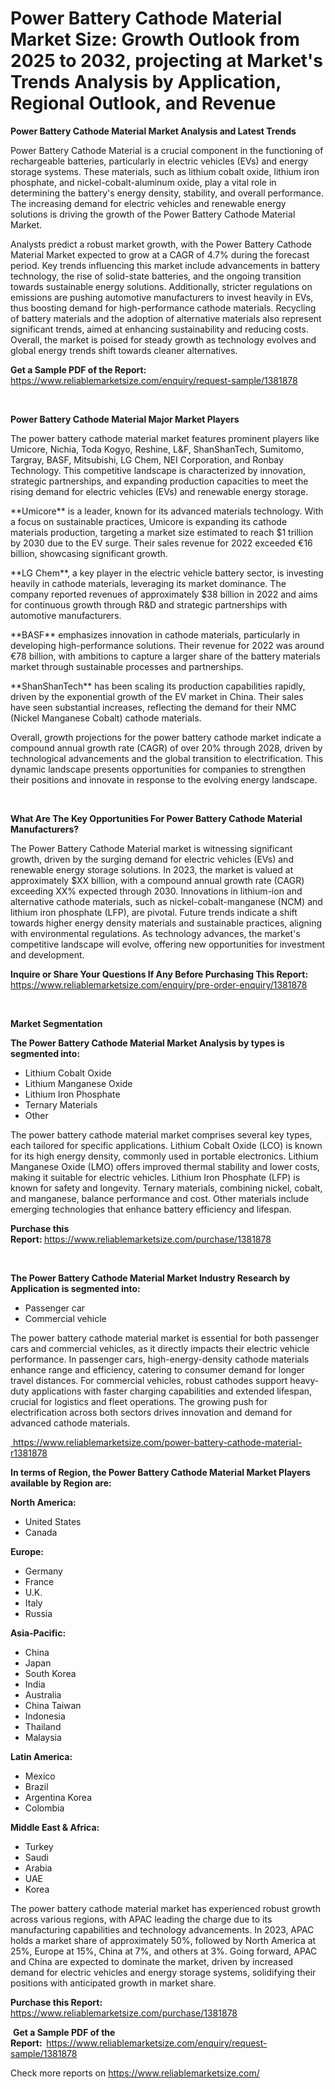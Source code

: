 <p><h1>Power Battery Cathode Material Market Size: Growth Outlook from 2025 to 2032, projecting at Market's Trends Analysis by Application, Regional Outlook, and Revenue</h1></p><p><strong>Power Battery Cathode Material Market Analysis and Latest Trends</strong></p>
<p><p>Power Battery Cathode Material is a crucial component in the functioning of rechargeable batteries, particularly in electric vehicles (EVs) and energy storage systems. These materials, such as lithium cobalt oxide, lithium iron phosphate, and nickel-cobalt-aluminum oxide, play a vital role in determining the battery's energy density, stability, and overall performance. The increasing demand for electric vehicles and renewable energy solutions is driving the growth of the Power Battery Cathode Material Market. </p><p>Analysts predict a robust market growth, with the Power Battery Cathode Material Market expected to grow at a CAGR of 4.7% during the forecast period. Key trends influencing this market include advancements in battery technology, the rise of solid-state batteries, and the ongoing transition towards sustainable energy solutions. Additionally, stricter regulations on emissions are pushing automotive manufacturers to invest heavily in EVs, thus boosting demand for high-performance cathode materials. Recycling of battery materials and the adoption of alternative materials also represent significant trends, aimed at enhancing sustainability and reducing costs. Overall, the market is poised for steady growth as technology evolves and global energy trends shift towards cleaner alternatives.</p></p>
<p><strong>Get a Sample PDF of the Report:&nbsp;</strong> <a href="https://www.reliablemarketsize.com/enquiry/request-sample/1381878?utm_campaign=2892&utm_medium=2&utm_source=Github&utm_content=ia&utm_term=02042025&utm_id=power-battery-cathode-material">https://www.reliablemarketsize.com/enquiry/request-sample/1381878</a></p>
<p>&nbsp;</p>
<p><strong>Power Battery Cathode Material Major Market Players</strong></p>
<p><p>The power battery cathode material market features prominent players like Umicore, Nichia, Toda Kogyo, Reshine, L&F, ShanShanTech, Sumitomo, Targray, BASF, Mitsubishi, LG Chem, NEI Corporation, and Ronbay Technology. This competitive landscape is characterized by innovation, strategic partnerships, and expanding production capacities to meet the rising demand for electric vehicles (EVs) and renewable energy storage.</p><p>**Umicore** is a leader, known for its advanced materials technology. With a focus on sustainable practices, Umicore is expanding its cathode materials production, targeting a market size estimated to reach $1 trillion by 2030 due to the EV surge. Their sales revenue for 2022 exceeded €16 billion, showcasing significant growth.</p><p>**LG Chem**, a key player in the electric vehicle battery sector, is investing heavily in cathode materials, leveraging its market dominance. The company reported revenues of approximately $38 billion in 2022 and aims for continuous growth through R&D and strategic partnerships with automotive manufacturers.</p><p>**BASF** emphasizes innovation in cathode materials, particularly in developing high-performance solutions. Their revenue for 2022 was around €78 billion, with ambitions to capture a larger share of the battery materials market through sustainable processes and partnerships.</p><p>**ShanShanTech** has been scaling its production capabilities rapidly, driven by the exponential growth of the EV market in China. Their sales have seen substantial increases, reflecting the demand for their NMC (Nickel Manganese Cobalt) cathode materials.</p><p>Overall, growth projections for the power battery cathode market indicate a compound annual growth rate (CAGR) of over 20% through 2028, driven by technological advancements and the global transition to electrification. This dynamic landscape presents opportunities for companies to strengthen their positions and innovate in response to the evolving energy landscape.</p></p>
<p>&nbsp;</p>
<p><strong>What Are The Key Opportunities For Power Battery Cathode Material Manufacturers?</strong></p>
<p><p>The Power Battery Cathode Material market is witnessing significant growth, driven by the surging demand for electric vehicles (EVs) and renewable energy storage solutions. In 2023, the market is valued at approximately $XX billion, with a compound annual growth rate (CAGR) exceeding XX% expected through 2030. Innovations in lithium-ion and alternative cathode materials, such as nickel-cobalt-manganese (NCM) and lithium iron phosphate (LFP), are pivotal. Future trends indicate a shift towards higher energy density materials and sustainable practices, aligning with environmental regulations. As technology advances, the market's competitive landscape will evolve, offering new opportunities for investment and development.</p></p>
<p><strong>Inquire or Share Your Questions If Any Before Purchasing This Report:</strong> <a href="https://www.reliablemarketsize.com/enquiry/pre-order-enquiry/1381878?utm_campaign=2892&utm_medium=2&utm_source=Github&utm_content=ia&utm_term=02042025&utm_id=power-battery-cathode-material">https://www.reliablemarketsize.com/enquiry/pre-order-enquiry/1381878</a></p>
<p>&nbsp;</p>
<p><strong>Market Segmentation</strong></p>
<p><strong>The Power Battery Cathode Material Market Analysis by types is segmented into:</strong></p>
<p><ul><li>Lithium Cobalt Oxide</li><li>Lithium Manganese Oxide</li><li>Lithium Iron Phosphate</li><li>Ternary Materials</li><li>Other</li></ul></p>
<p><p>The power battery cathode material market comprises several key types, each tailored for specific applications. Lithium Cobalt Oxide (LCO) is known for its high energy density, commonly used in portable electronics. Lithium Manganese Oxide (LMO) offers improved thermal stability and lower costs, making it suitable for electric vehicles. Lithium Iron Phosphate (LFP) is known for safety and longevity. Ternary materials, combining nickel, cobalt, and manganese, balance performance and cost. Other materials include emerging technologies that enhance battery efficiency and lifespan.</p></p>
<p><strong>Purchase this Report:&nbsp;</strong><a href="https://www.reliablemarketsize.com/purchase/1381878?utm_campaign=2892&utm_medium=2&utm_source=Github&utm_content=ia&utm_term=02042025&utm_id=power-battery-cathode-material">https://www.reliablemarketsize.com/purchase/1381878</a></p>
<p>&nbsp;</p>
<p><strong>The Power Battery Cathode Material Market Industry Research by Application is segmented into:</strong></p>
<p><ul><li>Passenger car</li><li>Commercial vehicle</li></ul></p>
<p><p>The power battery cathode material market is essential for both passenger cars and commercial vehicles, as it directly impacts their electric vehicle performance. In passenger cars, high-energy-density cathode materials enhance range and efficiency, catering to consumer demand for longer travel distances. For commercial vehicles, robust cathodes support heavy-duty applications with faster charging capabilities and extended lifespan, crucial for logistics and fleet operations. The growing push for electrification across both sectors drives innovation and demand for advanced cathode materials.</p></p>
<p><a href="https://www.reliablemarketsize.com/power-battery-cathode-material-r1381878?utm_campaign=2892&utm_medium=2&utm_source=Github&utm_content=ia&utm_term=02042025&utm_id=power-battery-cathode-material">&nbsp;https://www.reliablemarketsize.com/power-battery-cathode-material-r1381878</a></p>
<p><strong>In terms of Region, the Power Battery Cathode Material Market Players available by Region are:</strong></p>
<p>
    <p> <strong> North America: </strong>
        <ul>
            <li>United States</li>
            <li>Canada</li>
        </ul>
        </p> 
    <p> <strong> Europe: </strong>
        <ul>
            <li>Germany</li>
            <li>France</li>
            <li>U.K.</li>
            <li>Italy</li>
            <li>Russia</li>
        </ul>
        </p> 
    <p> <strong> Asia-Pacific: </strong>
        <ul>
            <li>China</li>
            <li>Japan</li>
            <li>South Korea</li>
            <li>India</li>
            <li>Australia</li>
            <li>China Taiwan</li>
            <li>Indonesia</li>
            <li>Thailand</li>
            <li>Malaysia</li>
        </ul>
        </p> 
    <p> <strong> Latin America: </strong>
        <ul>
            <li>Mexico</li>
            <li>Brazil</li>
            <li>Argentina Korea</li>
            <li>Colombia</li>
        </ul>
        </p> 
    <p> <strong> Middle East & Africa: </strong>
        <ul>
            <li>Turkey</li>
            <li>Saudi</li>
            <li>Arabia</li>
            <li>UAE</li>
            <li>Korea</li>
        </ul>
    </p>
    </p>
<p><p>The power battery cathode material market has experienced robust growth across various regions, with APAC leading the charge due to its manufacturing capabilities and technology advancements. In 2023, APAC holds a market share of approximately 50%, followed by North America at 25%, Europe at 15%, China at 7%, and others at 3%. Going forward, APAC and China are expected to dominate the market, driven by increased demand for electric vehicles and energy storage systems, solidifying their positions with anticipated growth in market share.</p></p>
<p><strong>Purchase this Report: </strong><a href="https://www.reliablemarketsize.com/purchase/1381878?utm_campaign=2892&utm_medium=2&utm_source=Github&utm_content=ia&utm_term=02042025&utm_id=power-battery-cathode-material">https://www.reliablemarketsize.com/purchase/1381878</a></p>
<p>&nbsp;<strong>Get a Sample PDF of the Report:&nbsp;&nbsp;</strong><a href="https://www.reliablemarketsize.com/enquiry/request-sample/1381878?utm_campaign=2892&utm_medium=2&utm_source=Github&utm_content=ia&utm_term=02042025&utm_id=power-battery-cathode-material">https://www.reliablemarketsize.com/enquiry/request-sample/1381878</a></p>
<p><strong></strong></p>
<p>Check more reports on <a href="https://www.reliablemarketsize.com/?utm_campaign=2892&utm_medium=2&utm_source=Github&utm_content=ia&utm_term=02042025&utm_id=power-battery-cathode-material">https://www.reliablemarketsize.com/</a></p>
